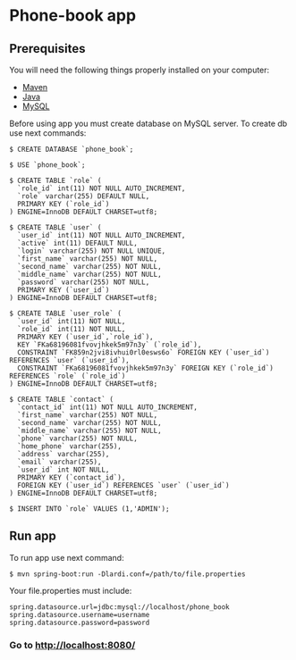 # Phone-book app
## Prerequisites
You will need the following things properly installed on your computer:

* [Maven](https://maven.apache.org/)
* [Java](http://www.oracle.com/technetwork/java/javase/downloads/index.html)
* [MySQL](https://dev.mysql.com/downloads/mysql/)

Before using app you must create database on MySQL server. To create db use next commands:
````
$ CREATE DATABASE `phone_book`;
````
````
$ USE `phone_book`;
````
````
$ CREATE TABLE `role` (
  `role_id` int(11) NOT NULL AUTO_INCREMENT,
  `role` varchar(255) DEFAULT NULL,
  PRIMARY KEY (`role_id`)
) ENGINE=InnoDB DEFAULT CHARSET=utf8;
````
````
$ CREATE TABLE `user` (
  `user_id` int(11) NOT NULL AUTO_INCREMENT,
  `active` int(11) DEFAULT NULL,
  `login` varchar(255) NOT NULL UNIQUE,
  `first_name` varchar(255) NOT NULL,
  `second_name` varchar(255) NOT NULL,
  `middle_name` varchar(255) NOT NULL,
  `password` varchar(255) NOT NULL,
  PRIMARY KEY (`user_id`)
) ENGINE=InnoDB DEFAULT CHARSET=utf8;
````
````
$ CREATE TABLE `user_role` (
  `user_id` int(11) NOT NULL,
  `role_id` int(11) NOT NULL,
  PRIMARY KEY (`user_id`,`role_id`),
  KEY `FKa68196081fvovjhkek5m97n3y` (`role_id`),
  CONSTRAINT `FK859n2jvi8ivhui0rl0esws6o` FOREIGN KEY (`user_id`) REFERENCES `user` (`user_id`),
  CONSTRAINT `FKa68196081fvovjhkek5m97n3y` FOREIGN KEY (`role_id`) REFERENCES `role` (`role_id`)
) ENGINE=InnoDB DEFAULT CHARSET=utf8;
````
````
$ CREATE TABLE `contact` (
  `contact_id` int(11) NOT NULL AUTO_INCREMENT,
  `first_name` varchar(255) NOT NULL,
  `second_name` varchar(255) NOT NULL,
  `middle_name` varchar(255) NOT NULL,
  `phone` varchar(255) NOT NULL,
  `home_phone` varchar(255),
  `address` varchar(255),
  `email` varchar(255),
  `user_id` int NOT NULL,
  PRIMARY KEY (`contact_id`),
  FOREIGN KEY (`user_id`) REFERENCES `user` (`user_id`)
) ENGINE=InnoDB DEFAULT CHARSET=utf8;
````
````   
$ INSERT INTO `role` VALUES (1,'ADMIN');
````

## Run app
To run app use next command:
````
$ mvn spring-boot:run -Dlardi.conf=/path/to/file.properties
````
Your file.properties must include:
````
spring.datasource.url=jdbc:mysql://localhost/phone_book
spring.datasource.username=username
spring.datasource.password=password
````
### Go to [http://localhost:8080/](http://localhost:8080/)
